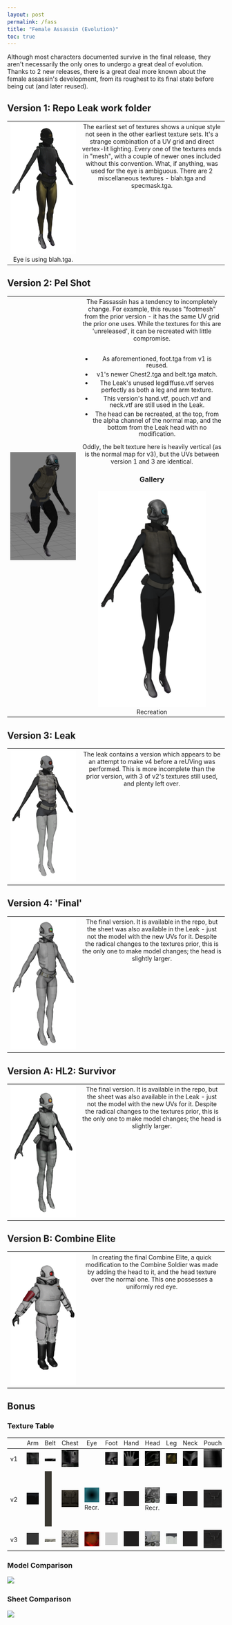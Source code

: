 ```yaml
---
layout: post
permalink: /fass
title: "Female Assassin (Evolution)"
toc: true
---
```

<style>
table li
{
  margin-top:5px;
  line-height:110%;
}
th {
      font-weight: 400;
}
table tr th:first-of-type
{
  width:33%;
}
img
{
  max-height:500px;
}
textable
{
  min-width:1600px;
}
</style>

Although most characters documented survive in the final release, they aren't necessarily the only ones to undergo a great deal of evolution. Thanks to 2 new releases, there is a great deal more known about the female assassin's development, from its roughest to its final state before being cut (and later reused). 

## Version 1: Repo Leak work folder
<table>  
  <tr>  
    <th>
    <img alt="fass3_v1_anim 1.png"  src="assets/fass3_v1_anim%201.png"><br>Eye is using blah.tga.
    </th>
    <th style="vertical-align:top;">
    The earliest set of textures shows a unique style not seen in the other earliest texture sets. It's a strange combination of a UV grid and direct vertex-lit lighting. Every one of the textures ends in "mesh", with a couple of newer ones included without this convention. What, if anything, was used for the eye is ambiguous. There are 2 miscellaneous textures - blah.tga and specmask.tga. 
    </th>
  </tr>
</table>

## Version 2: Pel Shot
<table>  
  <tr>  
    <th>
    <img  src="assets/pel_assassin.png">
    </th>
    <th> 
    The Fassassin has a tendency to incompletely change. For example, this reuses "footmesh" from the prior version - it has the same UV grid the prior one uses. While the textures for this are 'unreleased', it can be recreated with little compromise.<br><br>
    <ul>  
      <li>As aforementioned, foot.tga from v1 is reused.</li>
      <li>v1's newer Chest2.tga and belt.tga match.</li>
      <li>The Leak's unused legdiffuse.vtf serves perfectly as both a leg and arm texture.</li>
      <li>This version's hand.vtf, pouch.vtf and neck.vtf are still used in the Leak.</li>  
      <li>The head can be recreated, at the top, from the alpha channel of the normal map, and the bottom from the Leak head with no modification.</li>
    </ul>
    Oddly, the belt texture here is heavily vertical (as is the normal map for v3), but the UVs between version 1 and 3 are identical.
    <h3>Gallery</h3>
      <img  src="assets/fass3_v3.png"><br>Recreation
    </th>
  </tr>
</table>

## Version 3: Leak
<table>  
  <tr>  
    <th>
    <img alt="fass3_v4.png"  src="assets/fass3_v4.png">
    </th>
    <th style="vertical-align:top;">
    The leak contains a version which appears to be an attempt to make v4 before a reUVing was performed. This is more incomplete than the prior version, with 3 of v2's textures still used, and plenty left over. 
    </th>
  </tr>
</table>

## Version 4: 'Final'
<table>  
  <tr>  
    <th>
    <img alt="fass3_v5_2.png"  src="assets/fass3_v5_2.png">
    </th>
    <th style="vertical-align:top;">
    The final version. It is available in the repo, but the sheet was also available in the Leak - just not the model with the new UVs for it. Despite the radical changes to the textures prior, this is the only one to make model changes; the head is slightly larger.
    </th>
  </tr>
</table>

## Version A: HL2: Survivor
<table>  
  <tr>  
    <th>
      <img alt="fass3_v5_2.png"  src="assets/fass3_v6_1.png">
    </th>
    <th style="vertical-align:top;">
      The final version. It is available in the repo, but the sheet was also available in the Leak - just not the model with the new UVs for it. Despite the radical changes to the textures prior, this is the only one to make model changes; the head is slightly larger.
    </th>
  </tr>
</table>

## Version B: Combine Elite
<table>  
  <tr>  
    <th>
      <img alt="fass3_v5_2.png"  src="assets/fass_vb.png">
    </th>
    <th style="vertical-align:top;">
      In creating the final Combine Elite, a quick modification to the Combine Soldier was made by adding the head to it, and the head texture over the normal one. This one possesses a uniformly red eye.
    </th>
  </tr>
</table>

## Bonus

### Texture Table

&nbsp; | Arm | Belt | Chest | Eye | Foot | Hand | Head | Leg | Neck | Pouch
--- | --- | --- | --- | --- | --- | --- | --- | --- | --- | --- 
v1 | ![](assets/fass_v1/1_armmesh.png) | <img alt="fass3_v5_2.png" width="256" src="assets/fass_v1/1_beltmesh.png"> | ![](assets/fass_v1/1_chestmesh.png) | | ![](assets/fass_v1/1_footmesh.png) | ![](assets/fass_v1/1_handmesh.png) | ![](assets/fass_v1/1_headmesh.png) | ![](assets/fass_v1/1_legmesh.png) | ![](assets/fass_v1/1_neckmesh.png) | ![](assets/fass_v1/1_pouchmesh.png)
v2 | ![](assets/fass_v3/3_legdiffuse.png) | <img alt="fass3_v5_2.png" height="128" src="assets/fass_v1/1_belt.png"> | ![](assets/fass_v1/1_chest2.png) | ![](assets/fass_v2/2_eye.png)<br> Recr. | ![](assets/fass_v1/1_footmesh.png) | ![](assets/fass_v3/3_hand.png) | ![](assets/fass_v2/2_head.png)<br>Recr. | ![](assets/fass_v3/3_legdiffuse.png) | ![](assets/fass_v3/3_neck.png) | ![](assets/fass_v3/3_pouch.png)
v3 | ![](assets/fass_v3/3_arm.png) | <img alt="fass3_v5_2.png" width="256" src="assets/fass_v3/3_belt.png"> | ![](assets/fass_v3/3_chest2.png) | ![](assets/fass_v3/3_eye.png) | ![](assets/fass_v3/3_foot.png) | ![](assets/fass_v3/3_hand.png) | ![](assets/fass_v3/3_head.png) | ![](assets/fass_v3/3_leg.png) | ![](assets/fass_v3/3_neck.png) | ![](assets/fass_v3/3_pouch.png)

### Model Comparison

![](fass_full_anim.png)

### Sheet Comparison

![](sheet_anim.png)
